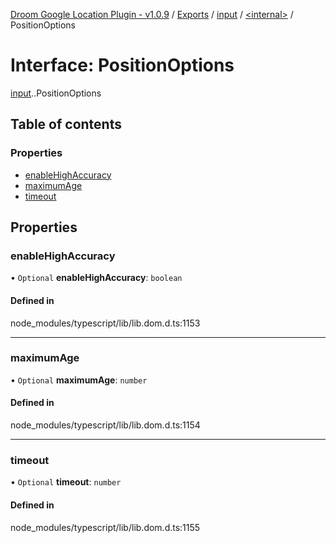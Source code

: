[Droom Google Location Plugin - v1.0.9](../README.md) / [Exports](../modules.md) / [input](../modules/input.md) / [<internal\>](../modules/input._internal_.md) / PositionOptions

# Interface: PositionOptions

[input](../modules/input.md).[<internal>](../modules/input._internal_.md).PositionOptions

## Table of contents

### Properties

- [enableHighAccuracy](input._internal_.PositionOptions.md#enablehighaccuracy)
- [maximumAge](input._internal_.PositionOptions.md#maximumage)
- [timeout](input._internal_.PositionOptions.md#timeout)

## Properties

### enableHighAccuracy

• `Optional` **enableHighAccuracy**: `boolean`

#### Defined in

node_modules/typescript/lib/lib.dom.d.ts:1153

___

### maximumAge

• `Optional` **maximumAge**: `number`

#### Defined in

node_modules/typescript/lib/lib.dom.d.ts:1154

___

### timeout

• `Optional` **timeout**: `number`

#### Defined in

node_modules/typescript/lib/lib.dom.d.ts:1155
